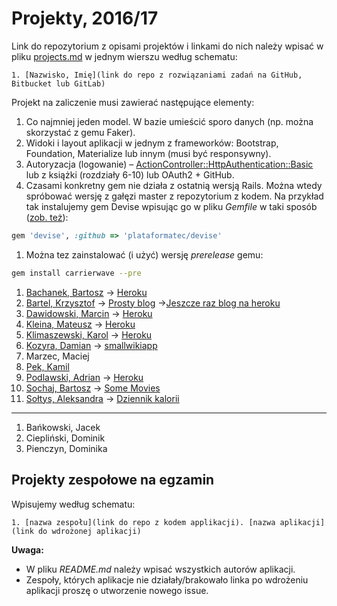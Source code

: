 # Projekty, 2016/17

Link do repozytorium z opisami projektów i linkami do nich należy wpisać
w pliku [projects.md](projects.md) w jednym wierszu według schematu:

```
1. [Nazwisko, Imię](link do repo z rozwiązaniami zadań na GitHub, Bitbucket lub GitLab)
```

Projekt na zaliczenie musi zawierać następujące elementy:

1. Co najmniej jeden model. W bazie umieścić sporo danych
  (np. można skorzystać z gemu Faker).
1. Widoki i layout aplikacji w jednym z frameworków:
   Bootstrap, Foundation, Materialize lub innym (musi być responsywny).
1. Autoryzacja (logowanie) – [ActionController::HttpAuthentication::Basic](http://edgeapi.rubyonrails.org/classes/ActionController/HttpAuthentication/Basic.html)
   lub z książki [](https://www.railstutorial.org/book) (rozdziały 6-10)
   lub OAuth2 + GitHub.
1. Czasami konkretny gem nie działa z ostatnią wersją Rails. Można wtedy spróbować
  wersję z gałęzi master z repozytorium z kodem. Na przykład tak instalujemy
  gem Devise wpisując go w pliku _Gemfile_ w taki sposób
  ([zob. też](http://bundler.io/git.html)):

```ruby
gem 'devise', :github => 'plataformatec/devise'
```
1. Można tez zainstalować (i użyć) wersję _prerelease_ gemu:

```sh
gem install carrierwave --pre
```


1. [Bachanek, Bartosz](https://github.com/bbachanek/app) -> [Heroku](https://quiet-forest-28132.herokuapp.com/)
1. [Bartel, Krzysztof](https://github.com/deer667/asi_kb) -> [Prosty blog](https://asi-kb-deeer666.c9users.io/) ->[Jeszcze raz blog na heroku](https://safe-forest-62774.herokuapp.com)
1. [Dawidowski, Marcin](https://github.com/mdawidowski/Projekt-ASI) -> [Heroku](https://serene-springs-39428.herokuapp.com/)
1. [Kleina, Mateusz](https://github.com/moskal91/ti-ruby-zaliczenie) -> [Heroku](https://zaliczenie-kontakty.herokuapp.com/)
1. [Klimaszewski, Karol](https://github.com/KKlimaszewski1/architektora_serwisow_internetowych_lab) -> [Heroku](https://fathomless-bastion-35868.herokuapp.com/)
1. [Kozyra, Damian](https://github.com/dkozyra/wiki) -> [smallwikiapp](http://smallwikiapp.herokuapp.com)
1. Marzec, Maciej
1. [Pek, Kamil](https://github.com/kamilpek/asi-paliwko.git)
1. [Podlawski, Adrian](https://github.com/kirin1994/RubyZal) -> [Heroku](https://adrianpodlawskirubby.herokuapp.com/)
1. [Sochaj, Bartosz](https://github.com/bs-ug/RoR/tree/master/movies) -> [Some Movies](http://somemovies.herokuapp.com/)
1. [Sołtys, Aleksandra](https://github.com/saleksandra/appRubyDaily) -> [Dziennik kalorii](https://appdaily.herokuapp.com)

----

1. Bańkowski, Jacek
1. Ciepliński, Dominik
1. Pienczyn, Dominika


## Projekty zespołowe na egzamin

Wpisujemy według schematu:

```
1. [nazwa zespołu](link do repo z kodem applikacji). [nazwa aplikacji](link do wdrożonej aplikacji)
```

**Uwaga:**

* W pliku _README.md_ należy wpisać wszystkich autorów aplikacji.
* Zespoły, których aplikacje nie działały/brakowało linka po wdrożeniu aplikacji proszę o utworzenie nowego issue.

